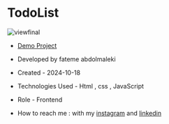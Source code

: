 # TodoList

![viewfinal](https://github.com/user-attachments/assets/9e4ba58e-aef7-481e-af09-72182953afcc)
- [Demo Project](https://fatemeabdolmaleki.github.io/TodoList/)

- Developed by fateme abdolmaleki

- Created - 2024-10-18

- Technologies Used - Html , css , JavaScript 
 
- Role - Frontend

- How to reach me : with my [instagram](https://www.instagram.com/fatemeabdolmaleki_) and [linkedin](https://www.linkedin.com/in/fateme-abdolmaleki/)
